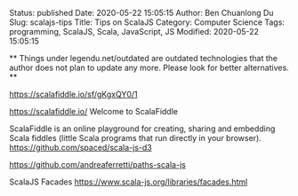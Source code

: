 Status: published
Date: 2020-05-22 15:05:15
Author: Ben Chuanlong Du
Slug: scalajs-tips
Title: Tips on ScalaJS
Category: Computer Science
Tags: programming, ScalaJS, Scala, JavaScript, JS
Modified: 2020-05-22 15:05:15

**
Things under legendu.net/outdated are outdated technologies 
that the author does not plan to update any more. 
Please look for better alternatives.
**


https://scalafiddle.io/sf/gKgxQY0/1

https://scalafiddle.io/
Welcome to ScalaFiddle

ScalaFiddle is an online playground for creating, sharing and embedding Scala fiddles (little Scala programs that run directly in your browser).
https://github.com/spaced/scala-js-d3

https://github.com/andreaferretti/paths-scala-js

ScalaJS Facades
https://www.scala-js.org/libraries/facades.html



